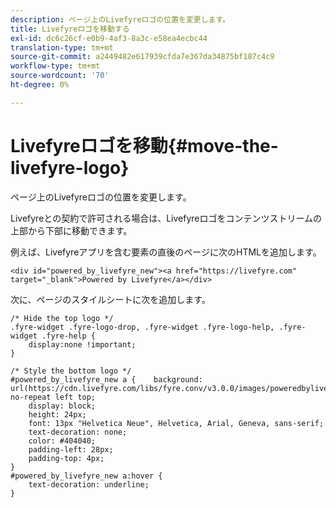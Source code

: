 ```yaml
---
description: ページ上のLivefyreロゴの位置を変更します。
title: Livefyreロゴを移動する
exl-id: dc6c26cf-e0b9-4af3-8a3c-e58ea4ecbc44
translation-type: tm+mt
source-git-commit: a2449482e617939cfda7e367da34875bf187c4c9
workflow-type: tm+mt
source-wordcount: '70'
ht-degree: 0%

---
```


# Livefyreロゴを移動{#move-the-livefyre-logo}

ページ上のLivefyreロゴの位置を変更します。

Livefyreとの契約で許可される場合は、Livefyreロゴをコンテンツストリームの上部から下部に移動できます。

例えば、Livefyreアプリを含む要素の直後のページに次のHTMLを追加します。

```
<div id="powered_by_livefyre_new"><a href="https://livefyre.com" target="_blank">Powered by Livefyre</a></div>
```

次に、ページのスタイルシートに次を追加します。

```
/* Hide the top logo */ 
.fyre-widget .fyre-logo-drop, .fyre-widget .fyre-logo-help, .fyre-widget .fyre-help { 
    display:none !important; 
} 
  
/* Style the bottom logo */ 
#powered_by_livefyre_new a {    background: url(https://cdn.livefyre.com/libs/fyre.conv/v3.0.0/images/poweredbylivefyre.png) no-repeat left top; 
    display: block; 
    height: 24px; 
    font: 13px "Helvetica Neue", Helvetica, Arial, Geneva, sans-serif; 
    text-decoration: none; 
    color: #404040; 
    padding-left: 28px; 
    padding-top: 4px; 
} 
#powered_by_livefyre_new a:hover { 
    text-decoration: underline; 
}
```
